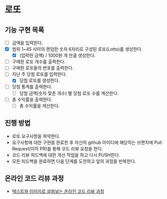 # 로또

## 기능 구현 목록
* [ ] 금액을 입력한다.
* [x] 범위 1~45 사이의 랜덤한 숫자 6자리로 구성된 로또(Lotto)를 생성한다.
  * [x] (입력한 금액) / 1000원 개 만큼 생성한다.
* [ ] 구매한 로또 개수를 출력한다.
* [ ] 구매한 로또들의 번호를 출력한다.
* [ ] 지난 주 당첨 로또를 입력한다.
  * [x] 당첨 로또를 생성한다.
* [ ] 당첨 통계를 출력한다.
  * [ ] 당첨 금액(숫자 맞춘 개수) 별 당첨 로또 수를 계산한다.
* [ ] 총 수익률을 출력한다.
  * [ ] 총 수익률을 계산한다.

## 진행 방법
* 로또 요구사항을 파악한다.
* 요구사항에 대한 구현을 완료한 후 자신의 github 아이디에 해당하는 브랜치에 Pull Request(이하 PR)를 통해 코드 리뷰 요청을 한다.
* 코드 리뷰 피드백에 대한 개선 작업을 하고 다시 PUSH한다.
* 모든 피드백을 완료하면 다음 단계를 도전하고 앞의 과정을 반복한다.

## 온라인 코드 리뷰 과정
* [텍스트와 이미지로 살펴보는 온라인 코드 리뷰 과정](https://github.com/next-step/nextstep-docs/tree/master/codereview)

